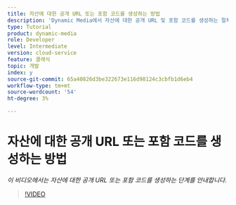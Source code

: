 ```yaml
---
title: 자산에 대한 공개 URL 또는 포함 코드를 생성하는 방법
description: 'Dynamic Media에서 자산에 대한 공개 URL 및 포함 코드를 생성하는 절차 '
type: Tutorial
product: dynamic-media
role: Developer
level: Intermediate
version: cloud-service
feature: 클래식
topic: 개발
index: y
source-git-commit: 65a40826d3be322673e116d98124c3cbfb1d6eb4
workflow-type: tm+mt
source-wordcount: '54'
ht-degree: 3%

---
```



# 자산에 대한 공개 URL 또는 포함 코드를 생성하는 방법

*이 비디오에서는 자산에 대한 공개 URL 또는 포함 코드를 생성하는 단계를 안내합니다.*

>[!VIDEO](https://video.tv.adobe.com/v/335364?quality=9&learn=on)
